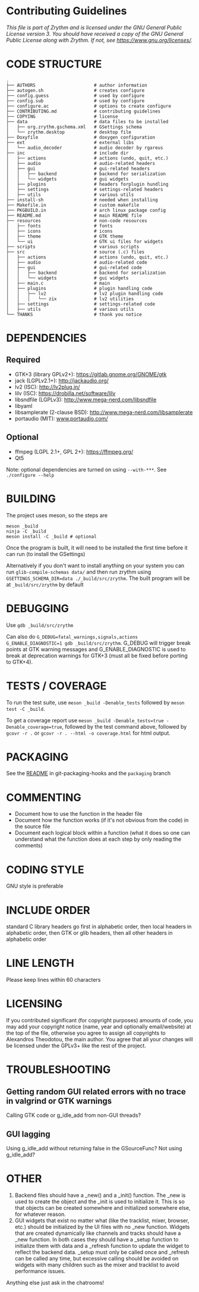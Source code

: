 Contributing Guidelines
=======================

*This file is part of Zrythm and is licensed under the
GNU General Public License version 3. You should have received a copy of the GNU General Public License
  along with Zrythm.  If not, see <https://www.gnu.org/licenses/>.*

# CODE STRUCTURE

    .
    ├── AUTHORS                      # author information
    ├── autogen.sh                   # creates configure
    ├── config.guess                 # used by configure
    ├── config.sub                   # used by configure
    ├── configure.ac                 # options to create configure
    ├── CONTRIBUTING.md              # contributing guidelines
    ├── COPYING                      # license
    ├── data                         # data files to be installed
    │   ├── org.zrythm.gschema.xml   # GSettings schema
    │   └── zrythm.desktop           # desktop file
    ├── Doxyfile                     # doxygen configuration
    ├── ext                          # external libs
    │   └── audio_decoder            # audio decoder by rgareus
    ├── inc                          # include dir
    │   ├── actions                  # actions (undo, quit, etc.)
    │   ├── audio                    # audio-related headers
    │   ├── gui                      # gui-related headers
    │   │   ├── backend              # backend for serialization
    │   │   └── widgets              # gui widgets
    │   ├── plugins                  # headers forplugin hundling
    │   ├── settings                 # settings-related headers
    │   ├── utils                    # various utils
    ├── install-sh                   # needed when installing
    ├── Makefile.in                  # custom makefile
    ├── PKGBUILD.in                  # arch linux package config
    ├── README.md                    # main README file
    ├── resources                    # non-code resources
    │   ├── fonts                    # fonts
    │   ├── icons                    # icons
    │   ├── theme                    # GTK theme
    │   └── ui                       # GTK ui files for widgets
    ├── scripts                      # various scripts
    ├── src                          # source (.c) files
    │   ├── actions                  # actions (undo, quit, etc.)
    │   ├── audio                    # audio-related code
    │   ├── gui                      # gui-related code
    │   │   ├── backend              # backend for serialization
    │   │   └── widgets              # gui widgets
    │   ├── main.c                   # main
    │   ├── plugins                  # plugin handling code
    │   │   ├── lv2                  # lv2 plugin handling code
    │   │   │   └── zix              # lv2 utilities
    │   ├── settings                 # settings-related code
    │   ├── utils                    # various utils
    └── THANKS                       # thank you notice

# DEPENDENCIES
## Required
- GTK+3 (library GPLv2+): https://gitlab.gnome.org/GNOME/gtk
- jack (LGPLv2.1+): http://jackaudio.org/
- lv2 (ISC): http://lv2plug.in/
- lilv (ISC): https://drobilla.net/software/lilv
- libsndfile (LGPLv3): http://www.mega-nerd.com/libsndfile
- libyaml
- libsamplerate (2-clause BSD): http://www.mega-nerd.com/libsamplerate
- portaudio (MIT): www.portaudio.com/

## Optional
- ffmpeg (LGPL 2.1+, GPL 2+): https://ffmpeg.org/
- Qt5

Note: optional dependencies are turned on using
`--with-***`. See `./configure --help`

# BUILDING
The project uses meson, so the steps are

    meson _build
    ninja -C _build
    meson install -C _build # optional

Once the program is built, it will need to be installed the first time before it can run (to install the GSettings)

Alternatively if you don't want to install anything on your system you can run `glib-compile-schemas data/` and then run zrythm using `GSETTINGS_SCHEMA_DIR=data ./_build/src/zrythm`. The built program will be at `_build/src/zrythm` by default

# DEBUGGING
  Use `gdb _build/src/zrythm`

  Can also do `G_DEBUG=fatal_warnings,signals,actions G_ENABLE_DIAGNOSTIC=1 gdb _build/src/zrythm`. G_DEBUG will trigger break points at GTK warning messages and  G_ENABLE_DIAGNOSTIC is used to break at deprecation  warnings for GTK+3 (must all be fixed before porting to GTK+4).

# TESTS / COVERAGE
  To run the test suite, use `meson _build -Denable_tests`
  followed by `meson test -C _build`.

  To get a coverage report use `meson _build -Denable_tests=true -Denable_coverage=true`, followed by
  the test command above, followed by
  `gcovr -r .` or `gcovr -r . --html -o coverage.html` for html output.

# PACKAGING
  See the [README](git-packaging-hooks/README.md) in git-packaging-hooks and the `packaging` branch

# COMMENTING
  - Document how to use the function in the header file
  - Document how the function works (if it's not obvious from the code) in the source file
  - Document each logical block within a function (what it does so one can understand what the function does at each step by only reading the comments)

# CODING STYLE
  GNU style is preferable

# INCLUDE ORDER
standard C library headers go first in alphabetic
order, then local headers in alphabetic order, then
GTK or glib headers, then all other headers in
alphabetic order

# LINE LENGTH
Please keep lines within 60 characters

# LICENSING
If you contributed significant (for copyright purposes)
amounts of code, you may add your copyright notice
(name, year and optionally email/website) at the top
of the file, otherwise you agree to assign all
copyrights to Alexandros Theodotou, the main author.
You agree that all your changes will be licensed under
the GPLv3+ like the rest of the project.

# TROUBLESHOOTING
## Getting random GUI related errors with no trace in valgrind or GTK warnings
Calling GTK code or g_idle_add from non-GUI threads?
## GUI lagging
Using g_idle_add without returning false in the GSourceFunc? Not using g_idle_add?

# OTHER
  1. Backend files should have a _new() and a _init() function. The _new is used to create the object and the _init is used to initialize it. This is so that objects can be created somewhere and initialized somewhere else, for whatever reason.
  2. GUI widgets that exist no matter what (like the tracklist, mixer, browser, etc.) should be initialized by the UI files with no _new function. Widgets that are created dynamically like channels and tracks should have a _new function. In both cases they should have a _setup function to initialize them with data and a _refresh function to update the widget to reflect the backend data. _setup must only be called once and _refresh can be called any time, but excessive calling should be avoided on widgets with many children such as the mixer and tracklist to avoid performance issues.

  Anything else just ask in the chatrooms!
